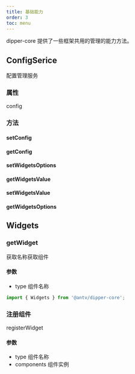```yaml
---
title: 基础能力
order: 3
toc: menu
---
```


dipper-core 提供了一些框架共用的管理的能力方法。

## ConfigSerice

配置管理服务

### 属性

config

### 方法

#### setConfig

#### getConfig

#### setWidgetsOptions

#### getWidgetsValue

#### setWidgetsValue

#### getWidgetsOptions

## Widgets

### getWidget

获取名称获取组件

#### 参数

- type 组件名称

```ts
import { Widgets } from '@antv/dipper-core';
```

### 注册组件

registerWidget

#### 参数

- type 组件名称
- components 组件实例
